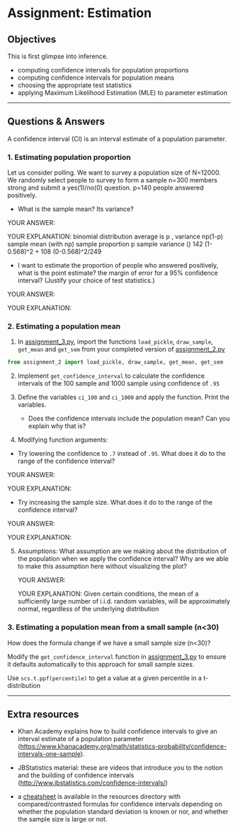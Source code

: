 # Assignment: Estimation

## Objectives
This is first glimpse into inference.

- computing confidence intervals for population proportions
- computing confidence intervals for population means
- choosing the appropriate test statistics
- applying Maximum Likelihood Estimation (MLE) to parameter estimation

_______________________________________

## Questions & Answers

A	confidence	interval	(CI)	is	an	interval	estimate	of	a	population	parameter.

### 1. Estimating population proportion

Let us consider polling. We want to survey a population size of N=12000. We randomly select people to survey to form a sample n=300 members strong and submit a yes(1)/no(0) question. p=140 people answered positively.

  - What is the sample mean? Its variance?

  YOUR ANSWER:

  YOUR EXPLANATION: binomial distribution
  average is p , variance np(1-p) sample mean (with np) sample proportion p
  sample variance () 142 (1-0.568)^2 + 108 (0-0.568)^2/249

  - I want to estimate the proportion of people who answered positively, what is the point estimate? the margin of error for a 95% confidence interval? (Justify your choice of test statistics.)

  YOUR ANSWER:

  YOUR EXPLANATION:

### 2. Estimating a population mean

1. In [assignment_3.py](../code/assignment_3.py), import the functions `load_pickle`, `draw_sample`, `get_mean` and `get_sem` from your completed version of [assignment_2.py](../code/assignment_2.py)

  ```python
  from assignment_2 import load_pickle, draw_sample, get_mean, get_sem
  ```

2. Implement `get_confidence_interval` to calculate the confidence intervals of the 100 sample and 1000 sample using confidence of ```.95```

3. Define the variables ```ci_100``` and ```ci_1000``` and apply the function.
Print the variables.

    - Does the confidence intervals include the population mean? Can you explain
    why that is?

4. Modifying function arguments:
  - Try lowering the confidence to `.7` instead of `.95`. What does it do to the range of the confidence interval?

  YOUR ANSWER:

  YOUR EXPLANATION:

  - Try increasing the sample size. What does it do to the range of the confidence interval?

  YOUR ANSWER:

  YOUR EXPLANATION:

5. Assumptions: What assumption are we making about the distribution of the population when we apply the confidence interval? Why are we able to make this assumption here without visualizing the plot?

    YOUR ANSWER:

    YOUR EXPLANATION: Given	certain	conditions,	the	mean of	a	sufficiently	large	number of	i.i.d.	random	variables,		will	be	approximately	normal, regardless of	the	underlying	distribution

### 3. Estimating a population mean from a small sample (n<30)

How does the formula change if we have a small sample size (n<30)?

Modify the `get_confidence_interval` function in [assignment_3.py](../code/assignment_3.py) to ensure it defaults automatically to this approach for small sample sizes.

  Use ```scs.t.ppf(percentile)``` to get a value at a given percentile in a t-distribution

_______________________________________
## Extra resources

- Khan Academy explains how to build confidence intervals to give an interval estimate of a population parameter (https://www.khanacademy.org/math/statistics-probability/confidence-intervals-one-sample).

- JBStatistics material: these are videos that introduce you to the notion and the building of confidence intervals (http://www.jbstatistics.com/confidence-intervals/)

- a [cheatsheet](../resources/CI.pdf) is available in the resources directory with compared/contrasted formulas for confidence intervals depending on whether the population standard deviation is known or nor, and whether the sample size is large or not.
